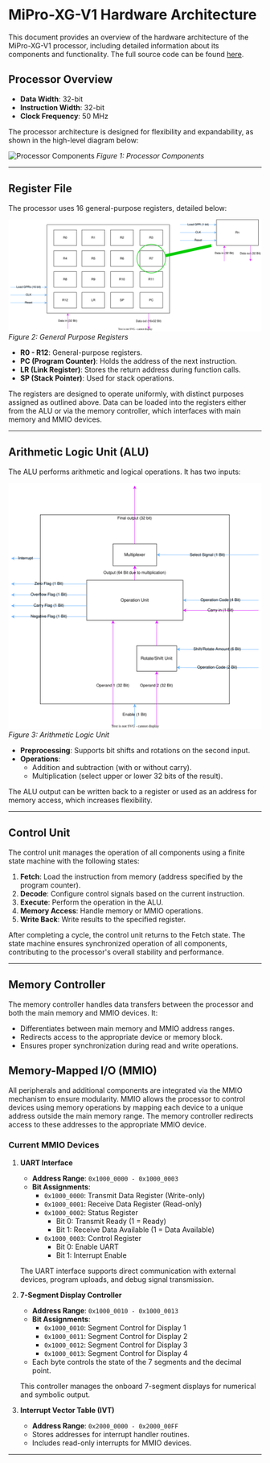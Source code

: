 # MiPro-XG-V1 Hardware Architecture

This document provides an overview of the hardware architecture of the MiPro-XG-V1 processor, including detailed information about its components and functionality. The full source code can be found [here](https://github.com/Sanotsch2003/MiPro-XG-V1/tree/main/src/Hardware/MiPro-XG-V1/MiPro-XG-V1.srcs/sources_1/new).

## Processor Overview

- **Data Width**: 32-bit
- **Instruction Width**: 32-bit
- **Clock Frequency**: 50 MHz

The processor architecture is designed for flexibility and expandability, as shown in the high-level diagram below:

![Processor Components](/docs/imgs/)
*Figure 1: Processor Components*

---

## Register File

The processor uses 16 general-purpose registers, detailed below:

![Registers](/docs/imgs/GPRs.drawio.svg)
*Figure 2: General Purpose Registers*

- **R0 - R12**: General-purpose registers.
- **PC (Program Counter)**: Holds the address of the next instruction.
- **LR (Link Register)**: Stores the return address during function calls.
- **SP (Stack Pointer)**: Used for stack operations.

The registers are designed to operate uniformly, with distinct purposes assigned as outlined above. Data can be loaded into the registers either from the ALU or via the memory controller, which interfaces with main memory and MMIO devices.

---

## Arithmetic Logic Unit (ALU)

The ALU performs arithmetic and logical operations. It has two inputs:

![ALU](/docs/imgs/ALU.drawio.svg)
*Figure 3: Arithmetic Logic Unit*

- **Preprocessing**: Supports bit shifts and rotations on the second input.
- **Operations**:
  - Addition and subtraction (with or without carry).
  - Multiplication (select upper or lower 32 bits of the result).

The ALU output can be written back to a register or used as an address for memory access, which increases flexibility.

---

## Control Unit

The control unit manages the operation of all components using a finite state machine with the following states:

1. **Fetch**: Load the instruction from memory (address specified by the program counter).
2. **Decode**: Configure control signals based on the current instruction.
3. **Execute**: Perform the operation in the ALU.
4. **Memory Access**: Handle memory or MMIO operations.
5. **Write Back**: Write results to the specified register.

After completing a cycle, the control unit returns to the Fetch state. The state machine ensures synchronized operation of all components, contributing to the processor's overall stability and performance.

---

## Memory Controller

The memory controller handles data transfers between the processor and both the main memory and MMIO devices. It:

- Differentiates between main memory and MMIO address ranges.
- Redirects access to the appropriate device or memory block.
- Ensures proper synchronization during read and write operations.

## Memory-Mapped I/O (MMIO)

All peripherals and additional components are integrated via the MMIO mechanism to ensure modularity. MMIO allows the processor to control devices using memory operations by mapping each device to a unique address outside the main memory range. The memory controller redirects access to these addresses to the appropriate MMIO device.

### Current MMIO Devices

1. **UART Interface**
   - **Address Range**: `0x1000_0000 - 0x1000_0003`
   - **Bit Assignments**:
     - `0x1000_0000`: Transmit Data Register (Write-only)
     - `0x1000_0001`: Receive Data Register (Read-only)
     - `0x1000_0002`: Status Register
       - Bit 0: Transmit Ready (1 = Ready)
       - Bit 1: Receive Data Available (1 = Data Available)
     - `0x1000_0003`: Control Register
       - Bit 0: Enable UART
       - Bit 1: Interrupt Enable
   
   The UART interface supports direct communication with external devices, program uploads, and debug signal transmission.

2. **7-Segment Display Controller**
   - **Address Range**: `0x1000_0010 - 0x1000_0013`
   - **Bit Assignments**:
     - `0x1000_0010`: Segment Control for Display 1
     - `0x1000_0011`: Segment Control for Display 2
     - `0x1000_0012`: Segment Control for Display 3
     - `0x1000_0013`: Segment Control for Display 4
   - Each byte controls the state of the 7 segments and the decimal point.
   
   This controller manages the onboard 7-segment displays for numerical and symbolic output.

3. **Interrupt Vector Table (IVT)**
   - **Address Range**: `0x2000_0000 - 0x2000_00FF`
   - Stores addresses for interrupt handler routines.
   - Includes read-only interrupts for MMIO devices.

---

